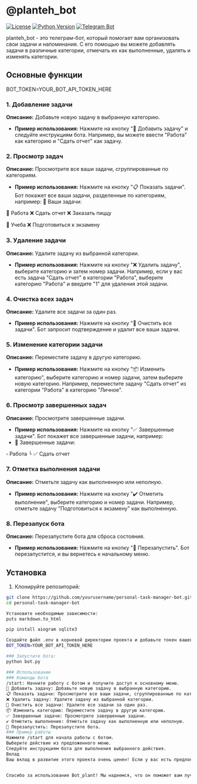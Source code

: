 # @planteh_bot

[![License](https://img.shields.io/badge/License-MIT-blue.svg)](LICENSE)
[![Python Version](https://img.shields.io/badge/Python-3.8+-blue.svg)](https://www.python.org/downloads/release/python-380/)
[![Telegram Bot](https://img.shields.io/badge/Telegram-Bot-blue.svg)](https://telegram.org)

planteh_bot - это телеграм-бот, который помогает вам организовать свои задачи и напоминания. С его помощью вы можете добавлять задачи в различные категории, отмечать их как выполненные, удалять и изменять категории.

## Основные функции
BOT_TOKEN=YOUR_BOT_API_TOKEN_HERE
### 1. Добавление задачи
**Описание:** Добавьте новую задачу в выбранную категорию.
- **Пример использования:** Нажмите на кнопку "📝 Добавить задачу" и следуйте инструкциям бота. Например, вы можете ввести "Работа" как категорию и "Сдать отчет" как задачу.

### 2. Просмотр задач
**Описание:** Просмотрите все ваши задачи, сгруппированные по категориям.
- **Пример использования:** Нажмите на кнопку "📋 Показать задачи". Бот покажет все ваши задачи, разделенные по категориям, например:
📂 Ваши задачи:

📁 Работа
❌ Сдать отчет
❌ Заказать пиццу

📁 Учеба
❌ Подготовиться к экзамену

### 3. Удаление задачи
**Описание:** Удалите задачу из выбранной категории.
- **Пример использования:** Нажмите на кнопку "❌ Удалить задачу", выберите категорию и затем номер задачи. Например, если у вас есть задача "Сдать отчет" в категории "Работа", выберите категорию "Работа" и введите "1" для удаления этой задачи.

### 4. Очистка всех задач
**Описание:** Удалите все задачи за один раз.
- **Пример использования:** Нажмите на кнопку "🧹 Очистить все задачи". Бот запросит подтверждение и удалит все ваши задачи.

### 5. Изменение категории задачи
**Описание:** Переместите задачу в другую категорию.
- **Пример использования:** Нажмите на кнопку "📦 Изменить категорию", выберите категорию и номер задачи, затем выберите новую категорию. Например, переместите задачу "Сдать отчет" из категории "Работа" в категорию "Личное".

### 6. Просмотр завершенных задач
**Описание:** Просмотрите завершенные задачи.
- **Пример использования:** Нажмите на кнопку "✅ Завершенные задачи". Бот покажет все завершенные задачи, например:
- 🎉 Завершенные задачи:

▫️ Работа
└ ✅ Сдать отчет

### 7. Отметка выполнения задачи
**Описание:** Отметьте задачу как выполненную или неполную.
- **Пример использования:** Нажмите на кнопку "✔️ Отметить выполнение", выберите категорию и номер задачи. Например, отметьте задачу "Подготовиться к экзамену" как выполненную.

### 8. Перезапуск бота
**Описание:** Перезапустите бота для сброса состояния.
- **Пример использования:** Нажмите на кнопку "🔄 Перезапустить". Бот перезапустится, и вы вернетесь к начальному меню.

## Установка

 1. Клонируйте репозиторий:
   ```bash
   git clone https://github.com/yourusername/personal-task-manager-bot.git
   cd personal-task-manager-bot

Установите необходимые зависимости:
puts markdown.to_html

pip install aiogram sqlite3

Создайте файл .env в корневой директории проекта и добавьте токен вашего бота:
BOT_TOKEN=YOUR_BOT_API_TOKEN_HERE

### Запустите бота:
python bot.py

### Использование
### Команды бота
/start: Начните работу с ботом и получите доступ к основному меню.
📝 Добавить задачу: Добавьте новую задачу в выбранную категорию.
📋 Показать задачи: Просмотрите все ваши задачи, сгруппированные по категориям.
❌ Удалить задачу: Удалите задачу из выбранной категории.
🧹 Очистить все задачи: Удалите все задачи за один раз.
📦 Изменить категорию: Переместите задачу в другую категорию.
✅ Завершенные задачи: Просмотрите завершенные задачи.
✔️ Отметить выполнение: Отметьте задачу как выполненную или неполную.
🔄 Перезапустить: Перезапустите бота.
### Пример работы
Нажмите /start для начала работы с ботом.
Выберите действие из предложенного меню.
Следуйте инструкциям бота для выполнения выбранного действия.
Вклад
Ваш вклад в развитие этого проекта очень ценен! Если у вас есть предложения по улучшению или вы нашли ошибку, пожалуйста, создайте issue или pull request.


Спасибо за использование Bot_plant! Мы надеемся, что он поможет вам лучше организовать свои задачи и напоминания.
